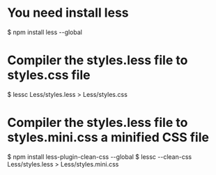 # You need install less
$ npm install less --global

# Compiler the styles.less file to styles.css file
$ lessc Less/styles.less > Less/styles.css

# Compiler the styles.less file to styles.mini.css a minified CSS file
$ npm install less-plugin-clean-css --global
$ lessc --clean-css Less/styles.less > Less/styles.mini.css


